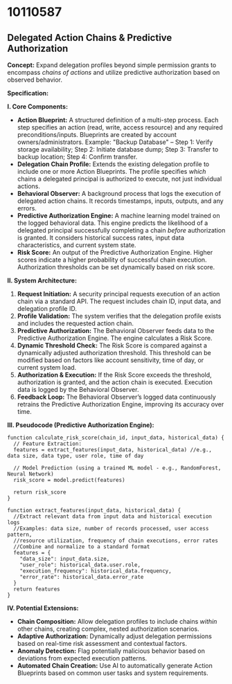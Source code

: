 # 10110587

## Delegated Action Chains & Predictive Authorization

**Concept:** Expand delegation profiles beyond simple permission grants to encompass *chains of actions* and utilize predictive authorization based on observed behavior.

**Specification:**

**I. Core Components:**

*   **Action Blueprint:**  A structured definition of a multi-step process. Each step specifies an action (read, write, access resource) and any required preconditions/inputs.  Blueprints are created by account owners/administrators.  Example: "Backup Database" – Step 1: Verify storage availability; Step 2: Initiate database dump; Step 3: Transfer to backup location; Step 4: Confirm transfer.
*   **Delegation Chain Profile:** Extends the existing delegation profile to include one or more Action Blueprints.  The profile specifies *which* chains a delegated principal is authorized to execute, not just individual actions.
*   **Behavioral Observer:**  A background process that logs the execution of delegated action chains. It records timestamps, inputs, outputs, and any errors.
*   **Predictive Authorization Engine:** A machine learning model trained on the logged behavioral data. This engine predicts the likelihood of a delegated principal successfully completing a chain *before* authorization is granted.  It considers historical success rates, input data characteristics, and current system state.
*   **Risk Score:** An output of the Predictive Authorization Engine.  Higher scores indicate a higher probability of successful chain execution.  Authorization thresholds can be set dynamically based on risk score.

**II. System Architecture:**

1.  **Request Initiation:** A security principal requests execution of an action chain via a standard API. The request includes chain ID, input data, and delegation profile ID.
2.  **Profile Validation:**  The system verifies that the delegation profile exists and includes the requested action chain.
3.  **Predictive Authorization:**  The Behavioral Observer feeds data to the Predictive Authorization Engine.  The engine calculates a Risk Score.
4.  **Dynamic Threshold Check:** The Risk Score is compared against a dynamically adjusted authorization threshold. This threshold can be modified based on factors like account sensitivity, time of day, or current system load.
5.  **Authorization & Execution:** If the Risk Score exceeds the threshold, authorization is granted, and the action chain is executed.  Execution data is logged by the Behavioral Observer.
6.  **Feedback Loop:** The Behavioral Observer’s logged data continuously retrains the Predictive Authorization Engine, improving its accuracy over time.

**III. Pseudocode (Predictive Authorization Engine):**

```
function calculate_risk_score(chain_id, input_data, historical_data) {
  // Feature Extraction:
  features = extract_features(input_data, historical_data) //e.g., data size, data type, user role, time of day

  // Model Prediction (using a trained ML model - e.g., RandomForest, Neural Network)
  risk_score = model.predict(features)

  return risk_score
}

function extract_features(input_data, historical_data) {
  //Extract relevant data from input data and historical execution logs
  //Examples: data size, number of records processed, user access pattern,
  //resource utilization, frequency of chain executions, error rates
  //Combine and normalize to a standard format
  features = {
    "data_size": input_data.size,
    "user_role": historical_data.user.role,
    "execution_frequency": historical_data.frequency,
    "error_rate": historical_data.error_rate
  }
  return features
}
```

**IV. Potential Extensions:**

*   **Chain Composition:** Allow delegation profiles to include chains *within* other chains, creating complex, nested authorization scenarios.
*   **Adaptive Authorization:** Dynamically adjust delegation permissions based on real-time risk assessment and contextual factors.
*   **Anomaly Detection:**  Flag potentially malicious behavior based on deviations from expected execution patterns.
*   **Automated Chain Creation:** Use AI to automatically generate Action Blueprints based on common user tasks and system requirements.